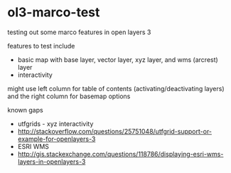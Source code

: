 ol3-marco-test
==============

testing out some marco features in open layers 3

features to test include
* basic map with base layer, vector layer, xyz layer, and wms (arcrest) layer
* interactivity

might use left column for table of contents (activating/deactivating layers)
and the right column for basemap options

known gaps
* utfgrids - xyz interactivity
 * http://stackoverflow.com/questions/25751048/utfgrid-support-or-example-for-openlayers-3 
* ESRI WMS
 * http://gis.stackexchange.com/questions/118786/displaying-esri-wms-layers-in-openlayers-3

